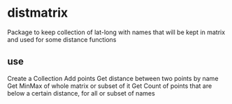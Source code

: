 # distmatrix
Package to keep collection of lat-long with names that will be kept in matrix and used for some distance functions

## use

Create a Collection
Add points
Get distance between two points by name
Get MinMax of whole matrix or subset of it
Get Count of points that are below a certain distance, for all or subset of names
